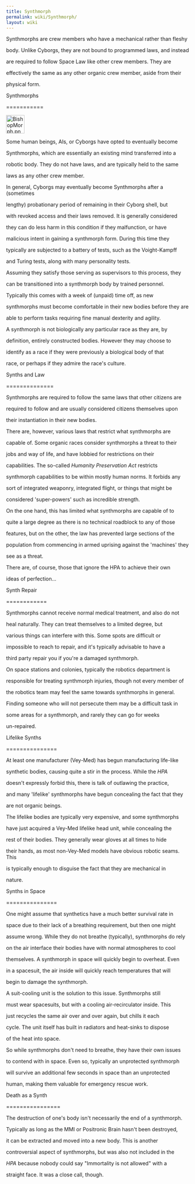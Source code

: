 ```yaml
---
title: Synthmorph
permalink: wiki/Synthmorph/
layout: wiki
---
```


Synthmorphs are crew members who have a mechanical rather than fleshy
body. Unlike Cyborgs, they are not bound to programmed laws, and instead
are required to follow Space Law like other crew members. They are
effectively the same as any other organic crew member, aside from their
physical form.

Synthmorphs
===========

<img src="BishopMorph.png" title="fig:BishopMorph.png" alt="BishopMorph.png" width="50" />
Some human beings, AIs, or Cyborgs have opted to eventually become
Synthmorphs, which are essentially an existing mind transferred into a
robotic body. They do not have laws, and are typically held to the same
laws as any other crew member.

In general, Cyborgs may eventually become Synthmorphs after a (sometimes
lengthy) probationary period of remaining in their Cyborg shell, but
with revoked access and their laws removed. It is generally considered
they can do less harm in this condition if they malfunction, or have
malicious intent in gaining a synthmorph form. During this time they
typically are subjected to a battery of tests, such as the Voight-Kampff
and Turing tests, along with many personality tests.

Assuming they satisfy those serving as supervisors to this process, they
can be transitioned into a synthmorph body by trained personnel.
Typically this comes with a week of (unpaid) time off, as new
synthmorphs must become comfortable in their new bodies before they are
able to perform tasks requiring fine manual dexterity and agility.

A synthmorph is not biologically any particular race as they are, by
definition, entirely constructed bodies. However they may choose to
identify as a race if they were previously a biological body of that
race, or perhaps if they admire the race's culture.

Synths and Law
==============

Synthmorphs are required to follow the same laws that other citizens are
required to follow and are usually considered citizens themselves upon
their instantiation in their new bodies.

There are, however, various laws that restrict what synthmorphs are
capable of. Some organic races consider synthmorphs a threat to their
jobs and way of life, and have lobbied for restrictions on their
capabilities. The so-called *Humanity Preservation Act* restricts
synthmorph capabilities to be within mostly human norms. It forbids any
sort of integrated weaponry, integrated flight, or things that might be
considered 'super-powers' such as incredible strength.

On the one hand, this has limited what synthmorphs are capable of to
quite a large degree as there is no technical roadblock to any of those
features, but on the other, the law has prevented large sections of the
population from commencing in armed uprising against the 'machines' they
see as a threat.

There are, of course, those that ignore the HPA to achieve their own
ideas of perfection...

Synth Repair
============

Synthmorphs cannot receive normal medical treatment, and also do not
heal naturally. They can treat themselves to a limited degree, but
various things can interfere with this. Some spots are difficult or
impossible to reach to repair, and it's typically advisable to have a
third party repair you if you're a damaged synthmorph.

On space stations and colonies, typically the robotics department is
responsible for treating synthmorph injuries, though not every member of
the robotics team may feel the same towards synthmorphs in general.
Finding someone who will not persecute them may be a difficult task in
some areas for a synthmorph, and rarely they can go for weeks
un-repaired.

Lifelike Synths
===============

At least one manufacturer (Vey-Med) has begun manufacturing life-like
synthetic bodies, causing quite a stir in the process. While the *HPA*
doesn't expressly forbid this, there is talk of outlawing the practice,
and many 'lifelike' synthmorphs have begun concealing the fact that they
are not organic beings.

The lifelike bodies are typically very expensive, and some synthmorphs
have just acquired a Vey-Med lifelike head unit, while concealing the
rest of their bodies. They generally wear gloves at all times to hide
their hands, as most non-Vey-Med models have obvious robotic seams. This
is typically enough to disguise the fact that they are mechanical in
nature.

Synths in Space
===============

One might assume that synthetics have a much better survival rate in
space due to their lack of a breathing requirement, but then one might
assume wrong. While they do not breathe (typically), synthmorphs do rely
on the air interface their bodies have with normal atmospheres to cool
themselves. A synthmorph in space will quickly begin to overheat. Even
in a spacesuit, the air inside will quickly reach temperatures that will
begin to damage the synthmorph.

A suit-cooling unit is the solution to this issue. Synthmorphs still
must wear spacesuits, but with a cooling air-recirculator inside. This
just recycles the same air over and over again, but chills it each
cycle. The unit itself has built in radiators and heat-sinks to dispose
of the heat into space.

So while synthmorphs don't need to breathe, they have their own issues
to contend with in space. Even so, typically an unprotected synthmorph
will survive an additional few seconds in space than an unprotected
human, making them valuable for emergency rescue work.

Death as a Synth
================

The destruction of one's body isn't necessarily the end of a synthmorph.
Typically as long as the MMI or Positronic Brain hasn't been destroyed,
it can be extracted and moved into a new body. This is another
controversial aspect of synthmorphs, but was also not included in the
*HPA* because nobody could say "Immortality is not allowed" with a
straight face. It was a close call, though.
